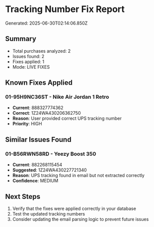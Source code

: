 # Tracking Number Fix Report
Generated: 2025-06-30T02:14:06.850Z

## Summary
- Total purchases analyzed: 2
- Issues found: 2
- Fixes applied: 1
- Mode: LIVE FIXES

## Known Fixes Applied
### 01-95H9NC36ST - Nike Air Jordan 1 Retro
- **Current**: 888327774362
- **Correct**: 1Z24WA430206362750
- **Reason**: User provided correct UPS tracking number
- **Priority**: HIGH

## Similar Issues Found
### 01-B56RWN58RD - Yeezy Boost 350
- **Current**: 882268115454
- **Suggested**: 1Z24WA430227721340
- **Reason**: UPS tracking found in email but not extracted correctly
- **Confidence**: MEDIUM

## Next Steps
1. Verify that the fixes were applied correctly in your database
2. Test the updated tracking numbers
3. Consider updating the email parsing logic to prevent future issues